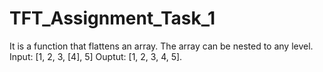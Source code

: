 # TFT_Assignment_Task_1
It is a function that flattens an array. The array can be nested to any level. 
Input: [1, 2, 3, [4], 5]
Ouptut: [1, 2, 3, 4, 5].

